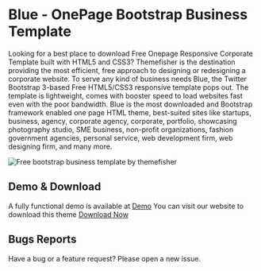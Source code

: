 # Blue - OnePage Bootstrap Business Template

Looking for a best place to download Free Onepage Responsive Corporate Template built with HTML5 and CSS3? Themefisher is the destination providing the most efficient, free approach to designing or redesigning a corporate website. To serve any kind of business needs Blue, the Twitter Bootstrap 3-based Free HTML5/CSS3 responsive template pops out. The template is lightweight, comes with booster speed to load websites fast even with the poor bandwidth. Blue is the most downloaded and Bootstrap framework enabled one page HTML theme, best-suited sites like startups, business, agency, corporate agency, corporate, portfolio, showcasing photography studio, SME business, non-profit organizations, fashion government agencies, personal service, web development firm, web designing firm, and many more.

<img src="https://cloud.githubusercontent.com/assets/10640964/5987921/7650444a-a970-11e4-91e4-6f53baebca99.jpg" alt="Free bootstrap business template by themefisher">



## Demo & Download

A fully functional demo is available at <a href="http://demo.themefisher.com/demos/?theme=blue">Demo</a>
You can visit our website to download this theme <a href="https://themefisher.com/products/blue-free-onepage-responsive-corporate-template/">Download Now</a>

## Bugs Reports

Have a bug or a feature request? Please open a new issue.


